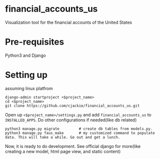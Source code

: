 # financial_accounts_us
Visualization tool for the financial accounts of the United States 

# Pre-requisites
Python3 and Django

# Setting up
assuming linux platfrom
```shell
django-admin startproject <$project_name>
cd <$project_name> 
git clone https://github.com/cjackie/financial_accounts_us.git
```
Open up `<$project_name>/settings.py` and add `financial_accounts_us` to `INSTALLED_APPS`. Do other configurations if needed(like db related)
```
python3 manage.py migrate         # create db tables from models.py.
python3 manage.py faus_make       # my customized command to populate data. This will take a while. Go out and get a lunch.
```
Now, it is ready to do development. See official django for more(like creating a new model, html page view, and static content) 
